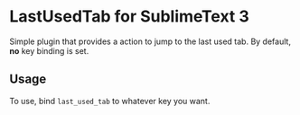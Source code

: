 # LastUsedTab for SublimeText 3

Simple plugin that provides a action to jump to the last used tab. By default, __no__ key binding is set. 

## Usage

To use, bind `last_used_tab` to whatever key you want.
